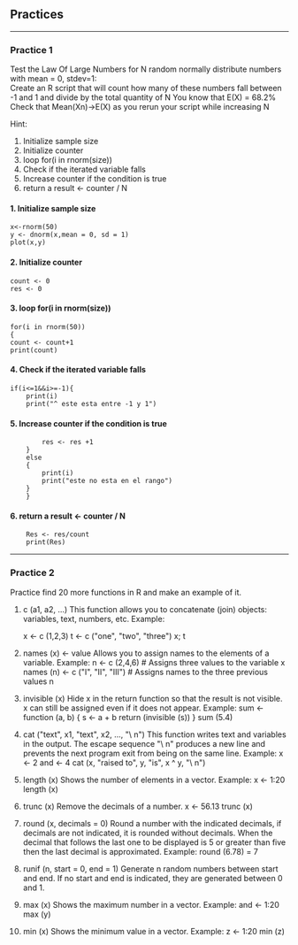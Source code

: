 ## Practices
---
### Practice 1
 Test the Law Of Large Numbers for N random normally distribute
 numbers with mean = 0, stdev=1:   
 Create an R script that will count how many of these numbers fall between -1 and 1 and divide
 by the total quantity of N
 You know that E(X) = 68.2%
 Check that Mean(Xn)->E(X) as you rerun your script while increasing N

Hint:
1. Initialize sample size
2. Initialize counter
3. loop for(i in rnorm(size))
4. Check if the iterated variable falls
5. Increase counter if the condition is true
6. return a result <- counter / N


#### 1.  Initialize sample size
    
    x<-rnorm(50)
    y <- dnorm(x,mean = 0, sd = 1)
    plot(x,y)
    
#### 2. Initialize counter
    
    count <- 0
    res <- 0
    
#### 3.  loop for(i in rnorm(size))
    
    for(i in rnorm(50))
    {
    count <- count+1
    print(count)
    
#### 4. Check if the iterated variable falls
    
    if(i<=1&&i>=-1){
        print(i)
        print("^ este esta entre -1 y 1")
    
#### 5. Increase counter if the condition is true
        
            res <- res +1
        }
        else
        {
            print(i)
            print("este no esta en el rango")
        }
        }
        
#### 6. return a result <- counter / N
        
        Res <- res/count
        print(Res)
---
### Practice 2
Practice find 20 more functions in R and make an example of it.
1.  c (a1, a2, ...)
    This function allows you to concatenate (join) objects: variables, text, numbers, etc.
    Example:

    x <- c (1,2,3)
    t <- c ("one", "two", "three")
    x; t

2.  names (x) <- value
    Allows you to assign names to the elements of a variable.
    Example:
    n <- c (2,4,6) # Assigns three values ​​to the variable x
    names (n) <- c ("I", "II", "III") # Assigns names to the three previous values
    n

3.  invisible (x)
    Hide x in the return function so that the result is not visible. x can still be assigned even if it does not appear.
    Example:
    sum <- function (a, b) {
      s <- a + b
      return (invisible (s))
    }
    sum (5.4)

4.  cat ("text", x1, "text", x2, ..., "\ n")
    This function writes text and variables in the output.
    The escape sequence "\ n" produces a new line and prevents the next program exit from being on the same line.
    Example:
    x <- 2
    and <- 4
    cat (x, "raised to", y, "is", x ^ y, "\ n")

5.  length (x)
    Shows the number of elements in a vector.
    Example:
    x <- 1:20
    length (x)

6.  trunc (x)
    Remove the decimals of a number.
    x <- 56.13
    trunc (x)

7.  round (x, decimals = 0)
    Round a number with the indicated decimals, if decimals are not indicated, it is rounded without decimals. When the decimal that follows the last one to be displayed is 5 or greater than five then the last decimal is approximated.
    Example:
    round (6.78) = 7

8.  runif (n, start = 0, end = 1)
    Generate n random numbers between start and end. If no start and end is indicated, they are generated between 0 and 1.

9.  max (x)
    Shows the maximum number in a vector.
    Example:
    and <- 1:20
    max (y)

10. min (x)
    Shows the minimum value in a vector.
    Example:
    z <- 1:20
    min (z)


        
